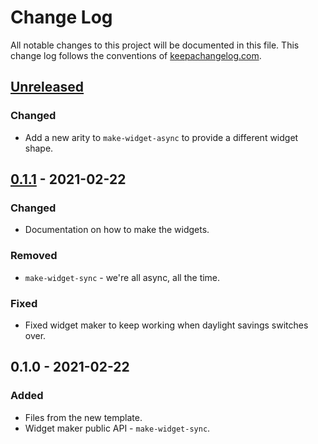 # Change Log
All notable changes to this project will be documented in this file. This change log follows the conventions of [keepachangelog.com](http://keepachangelog.com/).

## [Unreleased]
### Changed
- Add a new arity to `make-widget-async` to provide a different widget shape.

## [0.1.1] - 2021-02-22
### Changed
- Documentation on how to make the widgets.

### Removed
- `make-widget-sync` - we're all async, all the time.

### Fixed
- Fixed widget maker to keep working when daylight savings switches over.

## 0.1.0 - 2021-02-22
### Added
- Files from the new template.
- Widget maker public API - `make-widget-sync`.

[Unreleased]: https://github.com/your-name/coding-test/compare/0.1.1...HEAD
[0.1.1]: https://github.com/your-name/coding-test/compare/0.1.0...0.1.1
